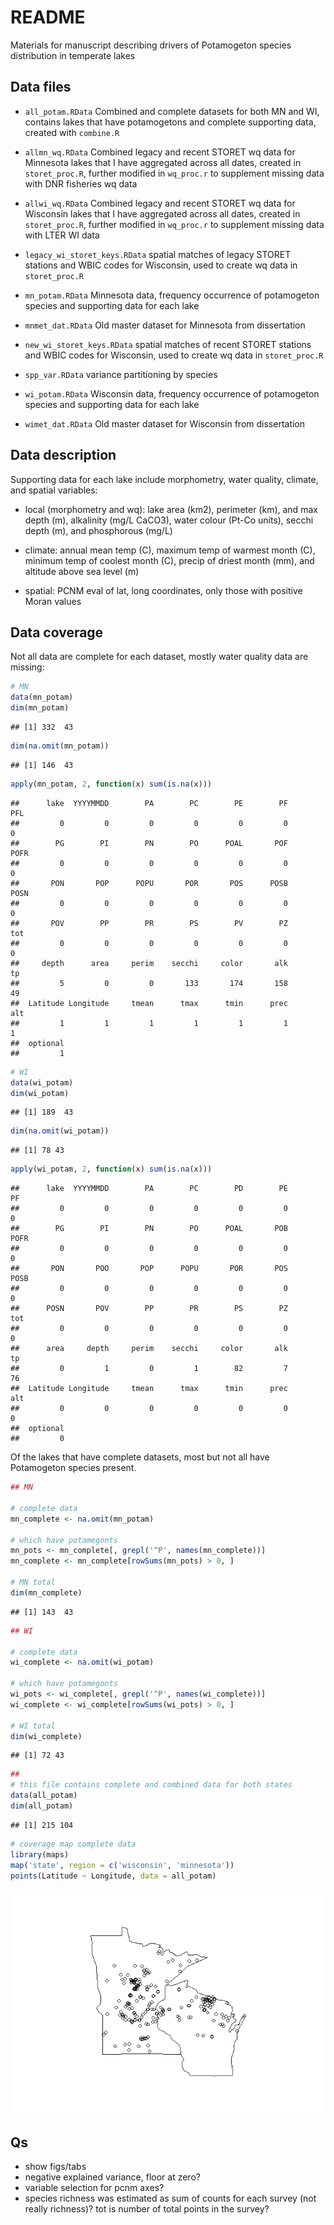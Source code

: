 # README

Materials for manuscript describing drivers of Potamogeton species distribution in temperate lakes

## Data files

* `all_potam.RData` Combined and complete datasets for both MN and WI, contains lakes that have potamogetons and complete supporting data, created with `combine.R`

* `allmn_wq.RData` Combined legacy and recent STORET wq data for Minnesota lakes that I have aggregated across all dates, created in `storet_proc.R`, further modified in `wq_proc.r` to supplement missing data with DNR fisheries wq data

* `allwi_wq.RData` Combined legacy and recent STORET wq data for Wisconsin lakes that I have aggregated across all dates, created in `storet_proc.R`, further modified in `wq_proc.r` to supplement missing data with LTER WI data

* `legacy_wi_storet_keys.RData` spatial matches of legacy STORET stations and WBIC codes for Wisconsin, used to create wq data in `storet_proc.R`

* `mn_potam.RData` Minnesota data, frequency occurrence of potamogeton species and supporting data for each lake

* `mnmet_dat.RData` Old master dataset for Minnesota from dissertation 

* `new_wi_storet_keys.RData` spatial matches of recent STORET stations and WBIC codes for Wisconsin, used to create wq data in `storet_proc.R`

* `spp_var.RData` variance partitioning by species

* `wi_potam.RData` Wisconsin data, frequency occurrence of potamogeton species and supporting data for each lake

* `wimet_dat.RData` Old master dataset for Wisconsin from dissertation

## Data description

Supporting data for each lake include morphometry, water quality, climate, and spatial variables:

* local (morphometry and wq): lake area (km2), perimeter (km), and max depth (m), alkalinity (mg/L CaCO3), water colour (Pt-Co units), secchi depth (m), and phosphorous (mg/L)

* climate:  annual mean temp (C), maximum temp of warmest month (C), minimum temp of coolest month (C), precip of driest month (mm), and altitude above sea level (m)

* spatial: PCNM eval of lat, long coordinates, only those with positive Moran values

## Data coverage

Not all data are complete for each dataset, mostly water quality data are missing:


```r
# MN
data(mn_potam)
dim(mn_potam)
```

```
## [1] 332  43
```

```r
dim(na.omit(mn_potam))
```

```
## [1] 146  43
```

```r
apply(mn_potam, 2, function(x) sum(is.na(x)))
```

```
##      lake  YYYYMMDD        PA        PC        PE        PF       PFL 
##         0         0         0         0         0         0         0 
##        PG        PI        PN        PO      POAL       POF      POFR 
##         0         0         0         0         0         0         0 
##       PON       POP      POPU       POR       POS      POSB      POSN 
##         0         0         0         0         0         0         0 
##       POV        PP        PR        PS        PV        PZ       tot 
##         0         0         0         0         0         0         0 
##     depth      area     perim    secchi     color       alk        tp 
##         5         0         0       133       174       158        49 
##  Latitude Longitude     tmean      tmax      tmin      prec       alt 
##         1         1         1         1         1         1         1 
##  optional 
##         1
```

```r
# WI
data(wi_potam)
dim(wi_potam)
```

```
## [1] 189  43
```

```r
dim(na.omit(wi_potam))
```

```
## [1] 78 43
```

```r
apply(wi_potam, 2, function(x) sum(is.na(x)))
```

```
##      lake  YYYYMMDD        PA        PC        PD        PE        PF 
##         0         0         0         0         0         0         0 
##        PG        PI        PN        PO      POAL       POB      POFR 
##         0         0         0         0         0         0         0 
##       PON       POO       POP      POPU       POR       POS      POSB 
##         0         0         0         0         0         0         0 
##      POSN       POV        PP        PR        PS        PZ       tot 
##         0         0         0         0         0         0         0 
##      area     depth     perim    secchi     color       alk        tp 
##         0         1         0         1        82         7        76 
##  Latitude Longitude     tmean      tmax      tmin      prec       alt 
##         0         0         0         0         0         0         0 
##  optional 
##         0
```

Of the lakes that have complete datasets, most but not all have Potamogeton species present.


```r
## MN

# complete data
mn_complete <- na.omit(mn_potam)

# which have potamegonts
mn_pots <- mn_complete[, grepl('^P', names(mn_complete))]
mn_complete <- mn_complete[rowSums(mn_pots) > 0, ]

# MN total
dim(mn_complete)
```

```
## [1] 143  43
```

```r
## WI

# complete data
wi_complete <- na.omit(wi_potam)

# which have potamegonts
wi_pots <- wi_complete[, grepl('^P', names(wi_complete))]
wi_complete <- wi_complete[rowSums(wi_pots) > 0, ]

# WI total
dim(wi_complete)
```

```
## [1] 72 43
```

```r
##
# this file contains complete and combined data for both states
data(all_potam)
dim(all_potam)
```

```
## [1] 215 104
```

```r
# coverage map complete data
library(maps)
map('state', region = c('wisconsin', 'minnesota'))
points(Latitude ~ Longitude, data = all_potam)
```

![](README_files/figure-html/unnamed-chunk-2-1.png) 

## Qs

* show figs/tabs
* negative explained variance, floor at zero?
* variable selection for pcnm axes?
* species richness was estimated as sum of counts for each survey (not really richness)? tot is number of total points in the survey?
